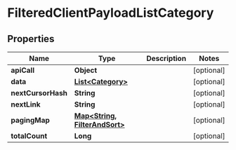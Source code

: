 

# FilteredClientPayloadListCategory


## Properties

Name | Type | Description | Notes
------------ | ------------- | ------------- | -------------
**apiCall** | **Object** |  |  [optional]
**data** | [**List&lt;Category&gt;**](Category.md) |  |  [optional]
**nextCursorHash** | **String** |  |  [optional]
**nextLink** | **String** |  |  [optional]
**pagingMap** | [**Map&lt;String, FilterAndSort&gt;**](FilterAndSort.md) |  |  [optional]
**totalCount** | **Long** |  |  [optional]



